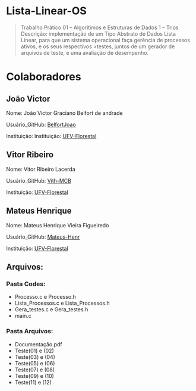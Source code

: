# Lista-Linear-OS
>Trabalho Prático 01 – Algoritimos e Estruturas de Dados 1 – Trios
Descrição: implementação de um Tipo Abstrato de Dados Lista Linear, para que um sistema operacional faça gerência de processos ativos, e os seus respectivos >testes, juntos de um gerador de arquivos de teste, e uma avaliação de desempenho.
# Colaboradores
## João Victor
Nome: João Victor Graciano Belfort de andrade

Usuário_GitHub: [BelfortJoao](https://github.com/BelfortJoao)

Instituição: Instituição: [UFV-Florestal](https://www.novoscursos.ufv.br/graduacao/caf/ccp/www/)

## Vitor Ribeiro
Nome: Vitor Ribeiro Lacerda

Usuário_GitHub: [Vith-MCB](https://github.com/Vith-MCB)

Instituição: [UFV-Florestal](https://www.novoscursos.ufv.br/graduacao/caf/ccp/www/)

## Mateus Henrique
Nome: Mateus Henrique Vieira Figueiredo

Usuário_GitHub: [Mateus-Henr](https://github.com/Mateus-Henr)

Instituição: [UFV-Florestal](https://www.novoscursos.ufv.br/graduacao/caf/ccp/www/)

## Arquivos:
### Pasta Codes:
* Processo.c e Processo.h
* Lista_Processos.c e Lista_Processos.h
* Gera_testes.c e Gera_testes.h
* main.c

### Pasta Arquivos:
* Documentação.pdf
* Teste(01) e (02)
* Teste(03) e (04)
* Teste(05) e (06)
* Teste(07) e (08)
* Teste(09) e (10)
* Teste(11) e (12)
